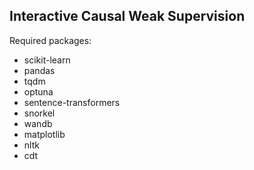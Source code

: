 ## Interactive Causal Weak Supervision

Required packages:

* scikit-learn 
* pandas 
* tqdm 
* optuna 
* sentence-transformers 
* snorkel 
* wandb 
* matplotlib
* nltk
* cdt


